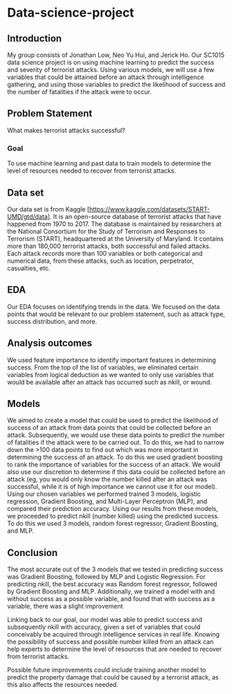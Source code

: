 # Data-science-project

## Introduction

My group consists of Jonathan Low, Neo Yu Hui, and Jerick Ho. Our SC1015 data science project is on using machine learning to predict the success and severity of terrorist attacks. Using various models, we will use a few variables that could be attained before an attack through intelligence gathering, and using those variables to predict the likelihood of success and the number of fatalities if the attack were to occur.

## Problem Statement
What makes terrorist attacks successful?​

### Goal
To use machine learning and past data to train models to determine the level of resources needed to recover from terrorist attacks.

## Data set

Our data set is from Kaggle [https://www.kaggle.com/datasets/START-UMD/gtd/data]. It is an open-source database of terrorist attacks that have happened from 1970 to 2017. The database is maintained by researchers at the National Consortium for the Study of Terrorism and Responses to Terrorism (START), headquartered at the University of Maryland. It contains more than 180,000 terrorist attacks, both successful and failed attacks. Each attack records more than 100 variables or both categorical and numerical data, from these attacks, such as location, perpetrator, casualties, etc.

## EDA
Our EDA focuses on identifying trends in the data. We focused on the data points that would be relevant to our problem statement, such as attack type, success distribution, and more.

## Analysis outcomes
We used feature importance to identify important features in determining success. From the top of the list of variables, we eliminated certain variables from logical deduction as we wanted to only use variables that would be available after an attack has occurred such as nkill, or wound.

## Models

We aimed to create a model that could be used to predict the likelihood of success of an attack from data points that could be collected before an attack. Subsequently, we would use these data points to predict the number of fatalities if the attack were to be carried out. To do this, we had to narrow down the >100 data points to find out which was more important in determining the success of an attack. To do this we used gradient boosting to rank the importance of variables for the success of an attack. We would also use our discretion to determine if this data could be collected before an attack (eg, you would only know the number killed after an attack was successful, while it is of high importance we cannot use it for our model). Using our chosen variables we performed trained 3 models, logistic regression, Gradient Boosting, and Multi-Layer Perceptron (MLP), and compared their prediction accuracy. Using our results from these models, we proceeded to predict nkill (number killed) using the predicted success. To do this we used 3 models, random forest regressor, Gradient Boosting, and MLP.  

## Conclusion
The most accurate out of the 3 models that we tested in predicting success was Gradient Boosting, followed by MLP and Logistic Regression. For predicting nkill, the best accuracy was Random forest regressor, followed by Gradient Boosting and MLP. Additionally, we trained a model with and without success as a possible variable, and found that with success as a variable, there was a slight improvement

Linking back to our goal, our model was able to predict success and subsequently nkill with accuracy, given a set of variables that could conceivably be acquired through intelligence services in real life. Knowing the possibility of success and possible number killed from an attack can help experts to determine the level of resources that are needed to recover from terrorist attacks. 

Possible future improvements could include training another model to predict the property damage that could be caused by a terrorist attack, as this also affects the resources needed. 
